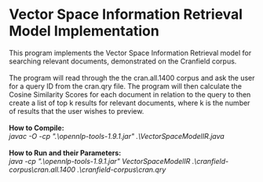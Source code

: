 # Vector Space Information Retrieval Model Implementation
 
This program implements the Vector Space Information Retrieval model for searching relevant documents,
demonstrated on the Cranfield corpus.
<br/>
<br/>
The program will read through the the cran.all.1400 corpus and ask the user for a query ID from the cran.qry file.
The program will then calculate the Cosine Similarity Scores for each document in relation to the query to then
create a list of top k results for relevant documents, where k is the number of results that the user wishes to
preview.
<br/>
<br/>
**How to Compile:**
<br/>
*javac -O -cp ".\opennlp-tools-1.9.1.jar" .\VectorSpaceModelIR.java*
<br/>
<br/>
**How to Run and their Parameters:**
<br/>
*java -cp ".\opennlp-tools-1.9.1.jar" VectorSpaceModelIR .\cranfield-corpus\cran.all.1400 .\cranfield-corpus\cran.qry*
